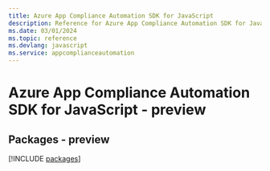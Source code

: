 ```yaml
---
title: Azure App Compliance Automation SDK for JavaScript
description: Reference for Azure App Compliance Automation SDK for JavaScript
ms.date: 03/01/2024
ms.topic: reference
ms.devlang: javascript
ms.service: appcomplianceautomation
---
```

# Azure App Compliance Automation SDK for JavaScript - preview
## Packages - preview
[!INCLUDE [packages](app-compliance-automation-index.md)]